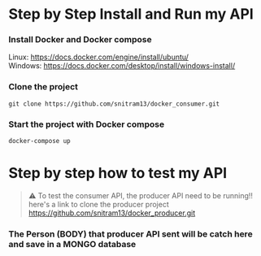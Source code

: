 # Step by Step Install and Run my API

### Install Docker and Docker compose
  Linux: https://docs.docker.com/engine/install/ubuntu/  </br>
  Windows: https://docs.docker.com/desktop/install/windows-install/

### Clone the project
  ```git clone https://github.com/snitram13/docker_consumer.git```
 
### Start the project with Docker compose
 ```docker-compose up```
 
# Step by step how to test my API

> :warning: To test the consumer API, the producer API need to be running!! </br>
> here's a link to clone the producer project https://github.com/snitram13/docker_producer.git

### The Person (BODY) that producer API sent will be catch here and save in a MONGO database

